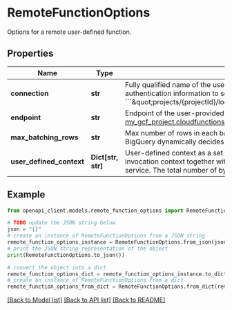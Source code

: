 # RemoteFunctionOptions

Options for a remote user-defined function.

## Properties

Name | Type | Description | Notes
------------ | ------------- | ------------- | -------------
**connection** | **str** | Fully qualified name of the user-provided connection object which holds the authentication information to send requests to the remote service. Format: &#x60;&#x60;&#x60;\&quot;projects/{projectId}/locations/{locationId}/connections/{connectionId}\&quot;&#x60;&#x60;&#x60; | [optional] 
**endpoint** | **str** | Endpoint of the user-provided remote service, e.g. &#x60;&#x60;&#x60;https://us-east1-my_gcf_project.cloudfunctions.net/remote_add&#x60;&#x60;&#x60; | [optional] 
**max_batching_rows** | **str** | Max number of rows in each batch sent to the remote service. If absent or if 0, BigQuery dynamically decides the number of rows in a batch. | [optional] 
**user_defined_context** | **Dict[str, str]** | User-defined context as a set of key/value pairs, which will be sent as function invocation context together with batched arguments in the requests to the remote service. The total number of bytes of keys and values must be less than 8KB. | [optional] 

## Example

```python
from openapi_client.models.remote_function_options import RemoteFunctionOptions

# TODO update the JSON string below
json = "{}"
# create an instance of RemoteFunctionOptions from a JSON string
remote_function_options_instance = RemoteFunctionOptions.from_json(json)
# print the JSON string representation of the object
print(RemoteFunctionOptions.to_json())

# convert the object into a dict
remote_function_options_dict = remote_function_options_instance.to_dict()
# create an instance of RemoteFunctionOptions from a dict
remote_function_options_from_dict = RemoteFunctionOptions.from_dict(remote_function_options_dict)
```
[[Back to Model list]](../README.md#documentation-for-models) [[Back to API list]](../README.md#documentation-for-api-endpoints) [[Back to README]](../README.md)


